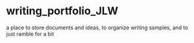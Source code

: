 # writing_portfolio_JLW
a place to store documents and ideas, to organize writing samples, and to just ramble for a bit
